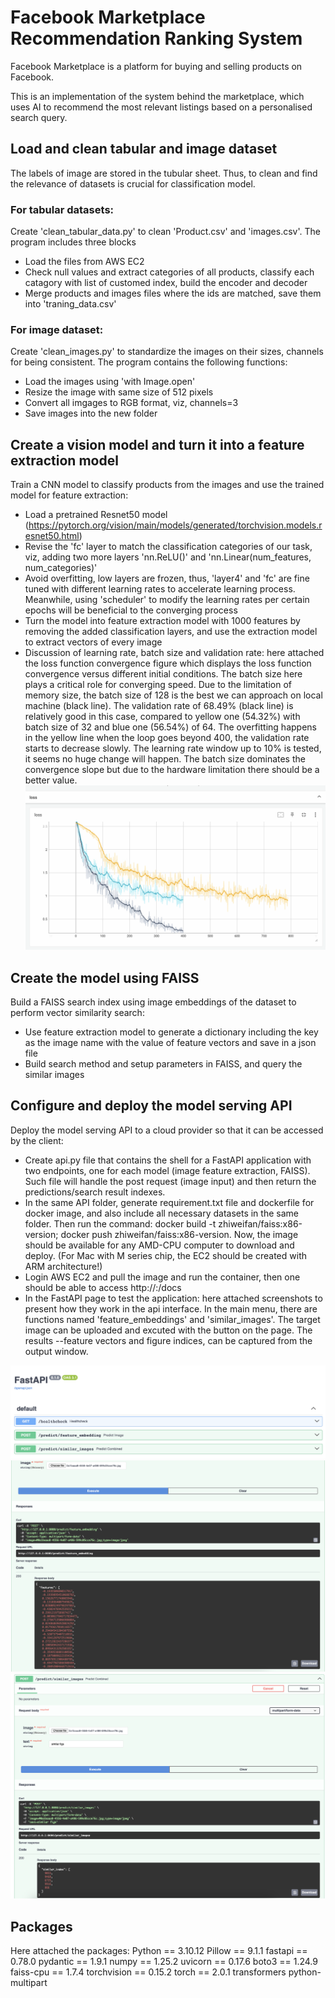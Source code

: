 # Facebook Marketplace Recommendation Ranking System
Facebook Marketplace is a platform for buying and selling products on Facebook.

This is an implementation of the system behind the marketplace, which uses AI to recommend the most relevant listings based on a personalised search query.


## Load and clean tabular and image dataset
The labels of image are stored in the tubular sheet. Thus, to clean and find the relevance of datasets is crucial for classification model.

### For tabular datasets: 
Create 'clean_tabular_data.py' to clean 'Product.csv' and 'images.csv'. The program includes three blocks
- Load the files from AWS EC2
- Check null values and extract categories of all products, classify each catagory with list of customed index, build the encoder and decoder
- Merge products and images files where the ids are matched, save them into 'traning_data.csv'

### For image dataset:
Create 'clean_images.py' to standardize the images on their sizes, channels for being consistent. The program contains the following functions:
- Load the images using 'with Image.open' 
- Resize the image with same size of 512 pixels
- Convert all imgages to RGB format, viz, channels=3
- Save images into the new folder

## Create a vision model and turn it into a feature extraction model
Train a CNN model to classify products from the images and use the trained model for feature extraction:
- Load a pretrained Resnet50 model (https://pytorch.org/vision/main/models/generated/torchvision.models.resnet50.html)
- Revise the 'fc' layer to match the classification categories of our task, viz, adding two more layers 'nn.ReLU()' and 'nn.Linear(num_features, num_categories)'
- Avoid overfitting, low layers are frozen, thus, 'layer4' and 'fc' are fine tuned with different learning rates to accelerate learning process. Meanwhile, using 'scheduler' to modify the learning rates per certain epochs will be beneficial to the converging process
- Turn the model into feature extraction model with 1000 features by removing the added classification layers, and use the extraction model to extract vectors of every image
- Discussion of learning rate, batch size and validation rate: here attached the loss function convergence figure which displays the loss function convergence versus different initial conditions. The batch size here plays a critical role for converging speed. Due to the limitation of memory size, the batch size of 128 is the best we can approach on local machine (black line). The validation rate of 68.49% (black line) is relatively good in this case, compared to yellow one (54.32%) with batch size of 32 and blue one (56.54%) of 64. The overfitting happens in the yellow line when the loop goes beyond 400, the validation rate starts to decrease slowly. The learning rate window up to 10% is tested, it seems no huge change will happen. The batch size dominates the convergence slope but due to the hardware limitation there should be a better value. 
![loss function converged from different initial conditions](./loss_func_fig.png)


## Create the model using FAISS
Build a FAISS search index using image embeddings of the dataset to perform vector similarity search:
- Use feature extraction model to generate a dictionary including the key as the image name with the value of feature vectors and save in a json file
- Build search method and setup parameters in FAISS, and query the similar images

## Configure and deploy the model serving API
Deploy the model serving API to a cloud provider so that it can be accessed by the client:
- Create api.py file that contains the shell for a FastAPI application with two endpoints, one for each model (image feature extraction, FAISS). Such file will handle the post request (image input) and then return the predictions/search result indexes.
- In the same API folder, generate requirement.txt file and dockerfile for docker image, and also include all necessary datasets in the same folder. Then run the command: docker build -t zhiweifan/faiss:x86-version; docker push zhiweifan/faiss:x86-version. Now, the image should be available for any AMD-CPU computer to download and deploy. (For Mac with M series chip, the EC2 should be created with ARM architecture!)
- Login AWS EC2 and pull the image and run the container, then one should be able to access http://<EC2 IPv4 Public IP>:<Port>/docs
- In the FastAPI page to test the application: here attached screenshots to present how they work in the api interface. In the main menu, there are functions named 'feature_embeddings' and 'similar_images'. The target image can be uploaded and excuted with the button on the page. The results --feature vectors and figure indices, can be captured from the output window.


![FAISS_f1](./api_interface.png)
![FAISS_f2](./api_vector.png)
![FAISS_f3](./api_faiss.png)





## Packages 
Here attached the packages:
Python == 3.10.12
Pillow == 9.1.1
fastapi == 0.78.0
pydantic == 1.9.1
numpy == 1.25.2
uvicorn == 0.17.6
boto3 == 1.24.9
faiss-cpu == 1.7.4
torchvision == 0.15.2
torch == 2.0.1
transformers
python-multipart




 